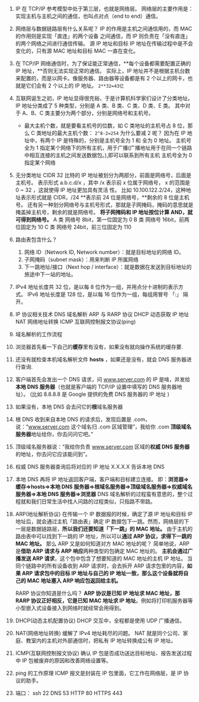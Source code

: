 1. IP 在 TCP/IP 参考模型中处于第三层，也就是⽹络层。
   ⽹络层的主要作⽤是：实现主机与主机之间的通信，也叫点对点（end to end）通信。
2. ⽹络层与数据链路层有什么关系呢？
   IP 的作⽤是主机之间通信⽤的，⽽ MAC 的作⽤则是实现「直连」的两个设备
   之间通信，⽽ IP 则负责在「没有直连」的两个⽹络之间进⾏通信传输。
   源 IP 地址和⽬标 IP 地址在传输过程中是不会变化的，只有源 MAC 地址和⽬标
   MAC ⼀直在变化。
3. 在 TCP/IP ⽹络通信时，为了保证能正常通信，**每个设备都需要配置正确的 IP 地址，**否则⽆法实现正常的通信。
   实际上，IP 地址并不是根据主机台数来配置的，⽽是以⽹卡。像服务器、路由器等设备都是有 2 个以上的⽹卡，也就是它们会有 2 个以上的 IP 地址。
   `2**32=43亿`
4. 互联⽹诞⽣之初，IP 地址显得很充裕，于是计算机科学家们设计了分类地址。
   IP 地址分类成了 5 种类型，分别是 A 类、B 类、C 类、D 类、E 类。
   其中对于 A、B、C 类主要分为两个部分，分别是⽹络号和主机号。
   - 最⼤主机个数，就是要看主机号的位数，如 C 类地址的主机号占 8 位，那么 C 类地址的最⼤主机个数：
     `2^8-2=254`
     为什么要减 2 呢？
     因为在 IP 地址中，有两个 IP 是特殊的，分别是主机号全为 1 和 全为 0 地址。
     主机号全为 1 指定某个⽹络下的所有主机，⽤于⼴播(⼴播地址⽤于在同⼀个链路中相互连接的主机之间发送数据包。),即可以联系到所有主机
     主机号全为 0 指定某个⽹络
5. ⽆分类地址 CIDR
   32 ⽐特的 IP 地址被划分为两部分，前⾯是⽹络号，后⾯是主机号。
   表示形式 a.b.c.d/x ，其中 /x 表示前 x 位属于⽹络号， x 的范围是 0 ~ 32 ，这就使得 IP 地址更加具有灵活 性。
   ⽐如 10.100.122.2/24，这种地址表示形式就是 CIDR，/24 **表示前 24 位是⽹络号，**剩余的 8 位是主机号。
   还有另⼀种划分⽹络号与主机号形式，那就是⼦⽹掩码，掩码的意思就是掩盖掉主机号，剩余的就是⽹络号。
   **将⼦⽹掩码和 IP 地址按位计算 AND，就可得到⽹络号。**
   A 类 网络号 8bit，第一位固定为 0
   B 类 网络号 16bit，前两位固定为 10
   C 类 网络号 24bit，前三位固定为 110
6. 路由表包含什么？
   1. 网络 ID（Network ID, Network number）：就是目标地址的网络 ID。
   2. 子网掩码（subnet mask）：用来判断 IP 所属网络
   3. 下一跳地址/接口（Next hop / interface）：就是数据在发送到目标地址的旅途中下一站的地址。
7. IPv4 地址⻓度共 32 位，是以每 8 位作为⼀组，并⽤点分⼗进制的表示⽅式。
   IPv6 地址⻓度是 128 位，是以每 16 位作为⼀组，每组⽤冒号 「:」 隔开。
8. IP 协议相关技术
   DNS 域名解析
   ARP 与 RARP 协议
   DHCP 动态获取 IP 地址
   NAT ⽹络地址转换
   ICMP 互联⽹控制报⽂协议(ping)

9. 域名解析的⼯作流程
10. 浏览器⾸先看⼀下⾃⼰的**缓存**⾥有没有，如果没有就向操作系统的缓存要.
11. 还没有就检查本机域名解析⽂件 **hosts** ，如果还是没有，就会 DNS 服务器进⾏查询.
12. 客户端⾸先会发出⼀个 DNS 请求，问 www.server.com 的 IP 是啥，并发给**本地 DNS 服务器**（也就是客户端的 TCP/IP 设置中填写的 DNS 服务器地址）。 (比如 8.8.8.8 是 Google 提供的免费 DNS 服务器的 IP 地址 )
13. 如果没有，本地 DNS 会去问它的**根**域名服务器
14. 根 DNS 收到来⾃本地 DNS 的请求后，发现后置是 .com，说：“www.server.com 这个域名归 .com 区域管理”，我给你 .com **顶级域名服务器**地址给你，你去问问它吧。”
15. 顶级域名服务器说：“我给你负责 www.server.com 区域的**权威 DNS 服务器**的地址，你去问它应该能问到”。
16. 权威 DNS 服务器查询后将对应的 IP 地址 X.X.X.X 告诉本地 DNS
17. 本地 DNS 再将 IP 地址返回客户端，客户端和⽬标建⽴连接。
    即：**浏览器=>缓存=>hosts=>本地 DNS 服务器=>根域名服务器=>顶级域名服务器=>权威域名服务器=>本地 DNS 服务器=>浏览器**
    DNS 域名解析的过程蛮有意思的，整个过程就和我们⽇常⽣活中找⼈问路的过程类似，只指路不带路。
18. ARP(地址解析协议)
    在传输⼀个 IP 数据报的时候，确定了源 IP 地址和⽬标 IP 地址后，就会通过主机「路由表」确定 IP 数据包下⼀跳。然⽽，⽹络层的下⼀层是数据链路层，**所以我们还要知道「下⼀跳」的 MAC 地址。**
    由于主机的路由表中可以找到下⼀跳的 IP 地址，所以可以**通过 ARP 协议，求得下⼀跳的 MAC 地址。**
    那么 ARP ⼜是如何知道对⽅ MAC 地址的呢？
    简单地说，ARP 是**借助 ARP 请求与 ARP 响应**两种类型的包确定 MAC 地址的。
    **主机会通过⼴播发送 ARP 请求**，这个包中包含了想要知道的 MAC 地址的主机 IP 地址。
    当同个链路中的所有设备收到 ARP 请求时，会去拆开 ARP 请求包⾥的内容，**如果 ARP 请求包中的⽬标 IP 地址与⾃⼰的 IP 地址⼀致，那么这个设备就将⾃⼰的 MAC 地址塞⼊ ARP 响应包返回给主机。**

    RARP 协议你知道是什么吗？
    **ARP 协议是已知 IP 地址求 MAC 地址，那 RARP 协议正好相反，它是已知 MAC 地址求 IP 地址**。例如将打印机服务器等⼩型嵌⼊式设备接⼊到⽹络时就经常会⽤得到。

19. DHCP(动态主机配置协议)
    DHCP 交互中，全程都是使⽤ UDP ⼴播通信。
20. NAT(⽹络地址转换)
    缓解了 IPv4 地址耗尽的问题。
    NAT 就是同个公司、家庭、教室内的主机对外部通信时，把私有 IP 地址转换成公有 IP 地址。
21. ICMP(互联⽹控制报⽂协议)
    确认 IP 包是否成功送达⽬标地址、报告发送过程中 IP 包被废弃的原因和改善⽹络设置等。
22. ping 的⼯作原理
    ICMP 报⽂是封装在 IP 包⾥⾯，它⼯作在⽹络层，是 IP 协议的助⼿。
23. 端口：
    ssh 22
    DNS 53
    HTTP 80
    HTTPS 443
